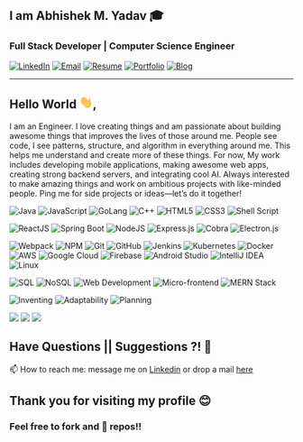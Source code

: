 ## I am  Abhishek M. Yadav 🎓
### Full Stack Developer | Computer Science Engineer
[![LinkedIn](https://img.shields.io/badge/LinkedIn-AbhishekYadav-%230A66C2?style=flat-square&logo=linkedin&logoColor=white&link=https://www.linkedin.com/in/a6h15hek)](https://www.linkedin.com/in/a6h15hek/)
[![Email](https://img.shields.io/badge/Email-abhishekyadav%40duck.com-%23D14836?style=flat-square&logo=gmail&logoColor=white&link=mailto:abhishekyadav@duck.com)](mailto:abhishekyadav@duck.com)
[![Resume](https://img.shields.io/badge/Resume-View-%23FF0000?style=flat-square&logo=adobe-acrobat-reader&logoColor=white&link=https://a6h15hek.github.io/a6h15hek/abhishek_yadav_resume.pdf)](https://a6h15hek.github.io/a6h15hek/abhishek_yadav_resume.pdf)
[![Portfolio](https://img.shields.io/badge/Portfolio-View-%236E40C9?style=flat-square&logo=google-chrome&logoColor=white&link=https://theabhishekmyadav.web.app/)](https://theabhishekmyadav.web.app/)
[![Blog](https://img.shields.io/badge/Blog-Read-%234CAF50?style=flat-square&logo=medium&logoColor=white&link=https://theabhishekmyadav.web.app/blogs)](https://theabhishekmyadav.web.app/blogs)

---
## Hello World <img src="https://raw.githubusercontent.com/a6h15hek/a6h15hek/master/gifs/Hii.gif" width="24px">,

I am an Engineer. I love creating things and am passionate about building awesome things that improves the lives of those around me. People see code, I see patterns, structure, and algorithm in everything around me. This helps me understand and create more of these things. For now, My work includes developing mobile applications, making awesome web apps, creating strong backend servers, and integrating cool AI. Always interested to make amazing things and work on ambitious projects with like-minded people. Ping me for side projects or ideas—let’s do it together!

       
![Java](https://img.shields.io/badge/java-%23ED8B00.svg?style=for-the-badge&logo=openjdk&logoColor=white)
![JavaScript](https://img.shields.io/badge/javascript-%23323330.svg?style=for-the-badge&logo=javascript&logoColor=%23F7DF1E)
![GoLang](https://img.shields.io/badge/go-%2300ADD8.svg?style=for-the-badge&logo=go&logoColor=white)
![C++](https://img.shields.io/badge/c++-%2300599C.svg?style=for-the-badge&logo=c%2B%2B&logoColor=white)
![HTML5](https://img.shields.io/badge/html5-%23E34F26.svg?style=for-the-badge&logo=html5&logoColor=white)
![CSS3](https://img.shields.io/badge/css3-%231572B6.svg?style=for-the-badge&logo=css3&logoColor=white)
![Shell Script](https://img.shields.io/badge/shell_script-%23121011.svg?style=for-the-badge&logo=gnu-bash&logoColor=white)

![ReactJS](https://img.shields.io/badge/react-%2320232a.svg?style=for-the-badge&logo=react&logoColor=%2361DAFB)
![Spring Boot](https://img.shields.io/badge/spring-%236DB33F.svg?style=for-the-badge&logo=spring&logoColor=white)
![NodeJS](https://img.shields.io/badge/node.js-6DA55F?style=for-the-badge&logo=node.js&logoColor=white)
![Express.js](https://img.shields.io/badge/express.js-%23404d59.svg?style=for-the-badge&logo=express&logoColor=%2361DAFB)
![Cobra](https://img.shields.io/badge/cobra-%23430098.svg?style=for-the-badge&logo=go&logoColor=white)
![Electron.js](https://img.shields.io/badge/Electron-191970?style=for-the-badge&logo=Electron&logoColor=white)

![Webpack](https://img.shields.io/badge/webpack-%238DD6F9.svg?style=for-the-badge&logo=webpack&logoColor=black)
![NPM](https://img.shields.io/badge/NPM-%23CB3837.svg?style=for-the-badge&logo=npm&logoColor=white)
![Git](https://img.shields.io/badge/git-%23F05033.svg?style=for-the-badge&logo=git&logoColor=white)
![GitHub](https://img.shields.io/badge/github-%23121011.svg?style=for-the-badge&logo=github&logoColor=white)
![Jenkins](https://img.shields.io/badge/jenkins-%232C5263.svg?style=for-the-badge&logo=jenkins&logoColor=white)
![Kubernetes](https://img.shields.io/badge/kubernetes-%23326ce5.svg?style=for-the-badge&logo=kubernetes&logoColor=white)
![Docker](https://img.shields.io/badge/docker-%230db7ed.svg?style=for-the-badge&logo=docker&logoColor=white)
![AWS](https://img.shields.io/badge/AWS-%23FF9900.svg?style=for-the-badge&logo=amazon-aws&logoColor=white)
![Google Cloud](https://img.shields.io/badge/GoogleCloud-%234285F4.svg?style=for-the-badge&logo=google-cloud&logoColor=white)
![Firebase](https://img.shields.io/badge/firebase-%23039BE5.svg?style=for-the-badge&logo=firebase)
![Android Studio](https://img.shields.io/badge/android%20studio-346ac1?style=for-the-badge&logo=android%20studio&logoColor=white)
![IntelliJ IDEA](https://img.shields.io/badge/IntelliJIDEA-000000.svg?style=for-the-badge&logo=intellij-idea&logoColor=white)
![Linux](https://img.shields.io/badge/linux-%23FCC624.svg?style=for-the-badge&logo=linux&logoColor=black)

![SQL](https://img.shields.io/badge/sql-%2300758F.svg?style=for-the-badge&logo=mysql&logoColor=white)
![NoSQL](https://img.shields.io/badge/NoSQL-%23000000.svg?style=for-the-badge&logo=mongodb&logoColor=green)
![Web Development](https://img.shields.io/badge/web%20development-%23000000.svg?style=for-the-badge&logo=web&logoColor=white)
![Micro-frontend](https://img.shields.io/badge/micro--frontend-%23000000.svg?style=for-the-badge&logo=web-components&logoColor=white)
![MERN Stack](https://img.shields.io/badge/MERN-%23000000.svg?style=for-the-badge&logo=mongodb&logoColor=green)

![Inventing](https://img.shields.io/badge/inventing-%23000000.svg?style=for-the-badge&logo=lightbulb&logoColor=yellow)
![Adaptability](https://img.shields.io/badge/adaptability-%23000000.svg?style=for-the-badge&logo=adjust&logoColor=white)
![Planning](https://img.shields.io/badge/planning-%23000000.svg?style=for-the-badge&logo=calendar&logoColor=white)

![](https://github-readme-streak-stats.herokuapp.com/?user=a6h15hek&theme=dark&hide_border=false)
![](https://github-readme-stats.vercel.app/api/top-langs/?username=a6h15hek&theme=dark&hide_border=false&include_all_commits=false&count_private=false&layout=compact)
![](https://github-readme-stats.vercel.app/api?username=a6h15hek&show=prs_merged,prs_merged_percentage&theme=dark&hide_border=false&include_all_commits=true&count_private=true)


##  Have Questions || Suggestions ?! 🤔
📫 How to reach me: message me on [Linkedin](https://www.linkedin.com/in/a6h15hek/) or drop a mail [here](mailto:abhishekyadav@duck.com)

## Thank you for visiting my profile 😊
### Feel free to fork and 🌟 repos!!
